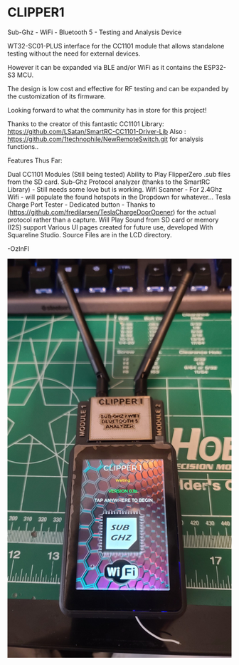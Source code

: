 # CLIPPER1

Sub-Ghz - WiFi - Bluetooth 5 - Testing and Analysis Device

WT32-SC01-PLUS interface for the CC1101 module that allows standalone testing without the need for external devices.

However it can be expanded via BLE and/or WiFi as it contains the ESP32-S3 MCU.

The design is low cost and effective for RF testing and can be expanded by the customization of its firmware.

Looking forward to what the community has in store for this project!

Thanks to the creator of this fantastic CC1101 Library: https://github.com/LSatan/SmartRC-CC1101-Driver-Lib
Also : https://github.com/1technophile/NewRemoteSwitch.git for analysis functions..


Features Thus Far: 

Dual CC1101 Modules (Still being tested)
Ability to Play FlipperZero .sub files from the SD card. 
Sub-Ghz Protocol analyzer (thanks to the SmartRC Library) - Still needs some love but is working. 
Wifi Scanner - For 2.4Ghz Wifi - will populate the found hotspots in the Dropdown for whatever...
Tesla Charge Port Tester - Dedicated button - Thanks to (https://github.com/fredilarsen/TeslaChargeDoorOpener) for the actual protocol rather than a capture. 
Will Play Sound from SD card or memory (I2S) support
Various UI pages created for future use, developed With Squareline Studio. Source Files are in the LCD directory.

-OzInFl

![alt text](https://github.com/OzInFl/CLIPPER1/blob/main/images/Clipper1.jpg?raw=true)
